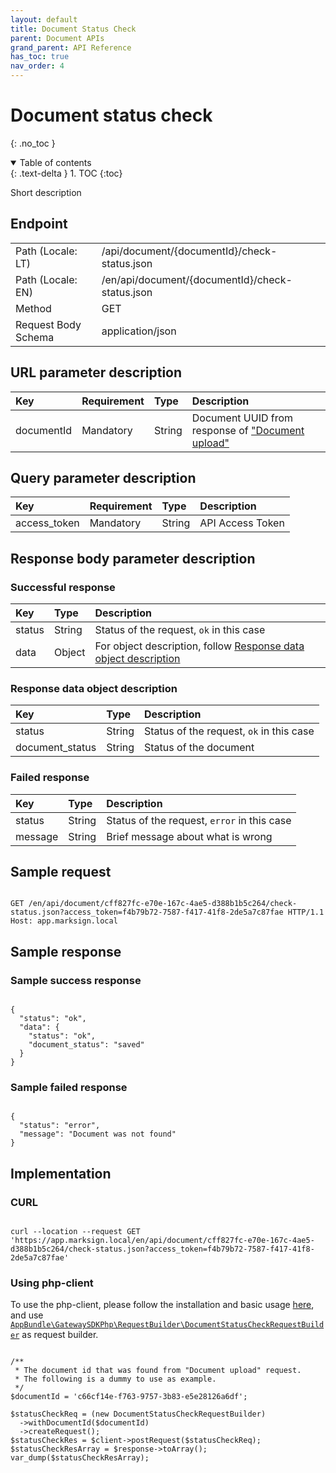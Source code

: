 ```yaml
---
layout: default
title: Document Status Check
parent: Document APIs
grand_parent: API Reference
has_toc: true
nav_order: 4
---
```


# Document status check
{: .no_toc }

<details open markdown="block">
  <summary>
    Table of contents
  </summary>
  {: .text-delta }
1. TOC
{:toc}
</details>

Short description

## Endpoint

<table>
  <tbody>
    <tr>
      <td>Path (Locale: LT)</td>
      <td>/api/document/{documentId}/check-status.json</td>
    </tr>
    <tr>
      <td>Path (Locale: EN)</td>
      <td>/en/api/document/{documentId}/check-status.json</td>
    </tr>
    <tr>
      <td>Method</td>
      <td>GET</td>
    </tr>
    <tr>
      <td>Request Body Schema</td>
      <td>application/json</td>
    </tr>
  </tbody>
</table>

## URL parameter description

| Key | Requirement | Type | Description |
| :--- | :--- | :--- | :--- |
| documentId | Mandatory | String | Document UUID from response of ["Document upload"](/api-references/document/apiDocumentUpload.html#response-document-object-description) |

## Query parameter description

| Key | Requirement | Type | Description |
| :--- | :--- | :--- | :--- |
| access_token | Mandatory | String | API Access Token |



## Response body parameter description

### Successful response

| Key | Type | Description |
| :--- | :--- | :--- |
| status | String | Status of the request, `ok` in this case |
| data | Object | For object description, follow [Response data object description](#response-data-object-description) |

### Response data object description

| Key | Type | Description |
| :--- | :--- | :--- |
| status | String | Status of the request, `ok` in this case |
| document_status | String | Status of the document |



### Failed response

| Key | Type | Description |
| :--- | :--- | :--- |
| status | String | Status of the request, `error` in this case |
| message | String | Brief message about what is wrong |



## Sample request

```

GET /en/api/document/cff827fc-e70e-167c-4ae5-d388b1b5c264/check-status.json?access_token=f4b79b72-7587-f417-41f8-2de5a7c87fae HTTP/1.1
Host: app.marksign.local

```

## Sample response

### Sample success response

```

{
  "status": "ok",
  "data": {
    "status": "ok",
    "document_status": "saved"
  }
}

```

### Sample failed response

```

{
  "status": "error",
  "message": "Document was not found"
}

```

## Implementation

### CURL

```

curl --location --request GET 'https://app.marksign.local/en/api/document/cff827fc-e70e-167c-4ae5-d388b1b5c264/check-status.json?access_token=f4b79b72-7587-f417-41f8-2de5a7c87fae'

```

### Using php-client

To use the php-client, please follow the installation and basic usage [here](/sdk-php-client.html#usage), and use [`AppBundle\GatewaySDKPhp\RequestBuilder\DocumentStatusCheckRequestBuilder`](/class-ref/GatewaySDKPhp/RequestBuilder/DocumentStatusCheckRequestBuilder.html) as request builder.

```

/**
 * The document id that was found from "Document upload" request.
 * The following is a dummy to use as example.
 */
$documentId = 'c66cf14e-f763-9757-3b83-e5e28126a6df';

$statusCheckReq = (new DocumentStatusCheckRequestBuilder)
  ->withDocumentId($documentId)
  ->createRequest();
$statusCheckRes = $client->postRequest($statusCheckReq);
$statusCheckResArray = $response->toArray();
var_dump($statusCheckResArray);

```
